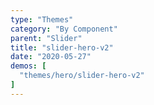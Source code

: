 ```yaml
---
type: "Themes"
category: "By Component"
parent: "Slider"
title: "slider-hero-v2"
date: "2020-05-27"
demos: [
  "themes/hero/slider-hero-v2"
]
---
```

